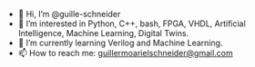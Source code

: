 - 👋 Hi, I’m @guille-schneider
- 👀 I’m interested in Python, C++, bash, FPGA, VHDL, Artificial Intelligence, Machine Learning, Digital Twins.
- 🌱 I’m currently learning Verilog and Machine Learning.
- 📫 How to reach me: guillermoarielschneider@gmail.com
